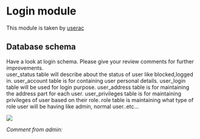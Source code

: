 <h1>Login module</h1>
<p>This module is taken by <a href="https://github.com/userac">userac</a></p>
<h2>Database schema</h2>
<p>Have a look at login schema. Please give your review comments for further improvements.<br>
 user_status table will describe about the status of user like blocked,logged in.
 user_account table is for containing user personal details.
 user_login table will be used for login purpose.
 user_address table is for maintaining the address part for each user.
 user_privileges table is for maintaining privileges of user based on their role.
 role table is maintaining what type of role user will be having like admin, normal user..etc...</p>
<img src="images/login.png">
<p><i>Comment from admin: </i></p>
